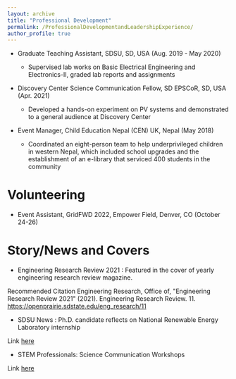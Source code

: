 ```yaml
---
layout: archive
title: "Professional Development"
permalink: /ProfessionalDevelopmentandLeadershipExperience/
author_profile: true
---
```



* Graduate Teaching Assistant, SDSU, SD, USA (Aug. 2019 - May 2020)
  * Supervised lab works on Basic Electrical Engineering and Electronics-II, graded lab reports and assignments

* Discovery Center Science Communication Fellow, SD EPSCoR, SD, USA (Apr. 2021)
  * Developed a hands-on experiment on PV systems and demonstrated to a general audience at Discovery Center

* Event Manager, Child Education Nepal (CEN) UK, Nepal (May 2018)
  * Coordinated an eight-person team to help underprivileged children in western Nepal, which included school upgrades and the establishment of an e-library that serviced 400 students in the community


Volunteering
======

* Event Assistant, GridFWD 2022, Empower Field, Denver, CO (October 24-26)
 
 
Story/News and Covers
======

* Engineering Research Review 2021 : Featured in the cover of yearly engineering research review magazine.

Recommended Citation
Engineering Research, Office of, "Engineering Research Review 2021" (2021). Engineering Research Review. 11.
https://openprairie.sdstate.edu/eng_research/11


* SDSU News : Ph.D. candidate reflects on National Renewable Energy Laboratory internship

Link [here](https://www.sdstate.edu/news/2023/01/phd-candidate-reflects-national-renewable-energy-laboratory-internship)


* STEM Professionals: Science Communication Workshops

Link [here](https://www.sd-discovery.org/stem_professionals.php)
